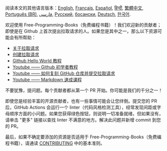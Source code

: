阅读本文的其他语言版本：[English](HOWTO.md), [Français](HOWTO-fr.md), [Español](HOWTO-es.md), [हिन्दी](HOWTO-hi.md), [繁體中文](HOWTO-zh_TW.md), [Português (BR)](HOWTO-pt_BR.md), [فارسی](HOWTO-fa_IR.md), [Русский](HOWTO-ru.md), [босански](HOWTO-bs.md), [Deutsch](HOWTO-de.md), [한국어](HOWTO-kr.md).

欢迎使用 Free-Programming-Books（免费编程书籍）！我们欢迎新的贡献者；即使是在 Github 上首次提出拉取请求的人。如果您是其中之一，那么以下资源可能会有所帮助：

* [关于拉取请求](https://docs.github.com/cn/free-pro-team@latest/github/collaborating-with-issues-and-pull-requests/about-pull-requests)
* [创建拉取请求](https://docs.github.com/cn/free-pro-team@latest/github/collaborating-with-issues-and-pull-requests/creating-a-pull-request)
* [Github Hello World 教程](https://guides.github.com/activities/hello-world/)
* [Youtube —— Github 初学者教程](https://www.youtube.com/watch?v=0fKg7e37bQE)
* [Youtube —— 如何复刻 GitHub 仓库并提交拉取请求](https://www.youtube.com/watch?v=G1I3HF4YWEw)
* [Youtube —— Markdown 速成课程](https://www.youtube.com/watch?v=HUBNt18RFbo)


不要犹豫，提问题。每个贡献者都从第一个 PR 开始。你可能是我们的千分之一！

即使您是经验丰富的开源贡献者，也有一些事情可能会让您绊倒。提交您的 PR 后，GitHub Actions 会运行一个 linter（代码风格检测工具），经常发现间距或字母顺序方面的小问题。如果您获得绿色按钮，则说明一切准备就绪，但如果没有，请单击 "更多" 链接以查找 linter 不满意的地方。解决此问题并新增 commit 到您的 PR。

最后，如果不确定要添加的资源是否适用于 Free-Programming-Books（免费编程书籍），请通读 [CONTRIBUTING](CONTRIBUTING-zh.md) 中的基本准则。

